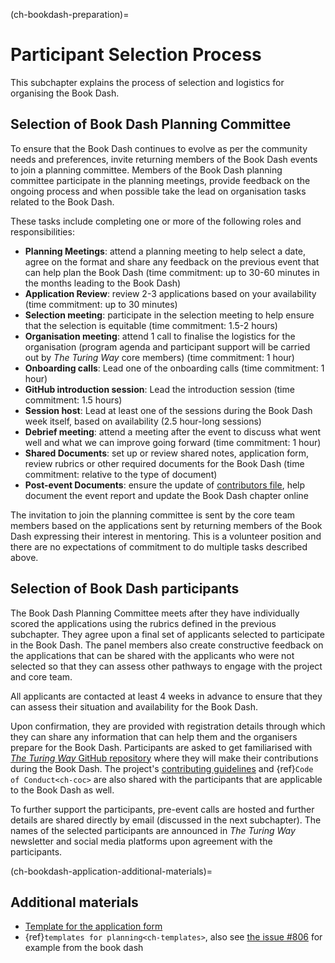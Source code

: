 (ch-bookdash-preparation)=
# Participant Selection Process

This subchapter explains the process of selection and logistics for organising the Book Dash.

## Selection of Book Dash Planning Committee

To ensure that the Book Dash continues to evolve as per the community needs and preferences, invite returning members of the Book Dash events to join a planning committee.
Members of the Book Dash planning committee participate in the planning meetings, provide feedback on the ongoing process and when possible take the lead on organisation tasks related to the Book Dash.

These tasks include completing one or more of the following roles and responsibilities:
- **Planning Meetings**: attend a planning meeting to help select a date, agree on the format and share any feedback on the previous event that can help plan the Book Dash (time commitment: up to 30-60 minutes in the months leading to the Book Dash)
- **Application Review**: review 2-3 applications based on your availability (time commitment: up to 30 minutes)
- **Selection meeting**: participate in the selection meeting to help ensure that the selection is equitable (time commitment: 1.5-2 hours)
- **Organisation meeting**: attend 1 call to finalise the logistics for the organisation (program agenda and participant support will be carried out by _The Turing Way_ core members) (time commitment: 1 hour)
- **Onboarding calls**: Lead one of the onboarding calls (time commitment: 1 hour)
- **GitHub introduction session**: Lead the introduction session (time commitment: 1.5 hours)
- **Session host**: Lead at least one of the sessions during the Book Dash week itself, based on availability (2.5 hour-long sessions)
- **Debrief meeting**: attend a meeting after the event to discuss what went well and what we can improve going forward (time commitment: 1 hour)
- **Shared Documents**: set up or review shared notes, application form, review rubrics or other required documents for the Book Dash (time commitment: relative to the type of document)
- **Post-event Documents**: ensure the update of [contributors file](https://github.com/the-turing-way/the-turing-way/blob/main/contributors.md), help document the event report and update the Book Dash chapter online

The invitation to join the planning committee is sent by the core team members based on the applications sent by returning members of the Book Dash expressing their interest in mentoring.
This is a volunteer position and there are no expectations of commitment to do multiple tasks described above.

## Selection of Book Dash participants

The Book Dash Planning Committee meets after they have individually scored the applications using the rubrics defined in the previous subchapter.
They agree upon a final set of applicants selected to participate in the Book Dash.
The panel members also create constructive feedback on the applications that can be shared with the applicants who were not selected so that they can assess other pathways to engage with the project and core team.

All applicants are contacted at least 4 weeks in advance to ensure that they can assess their situation and availability for the Book Dash.

Upon confirmation, they are provided with registration details through which they can share any information that can help them and the organisers prepare for the Book Dash.
Participants are asked to get familiarised with [_The Turing Way_ GitHub repository](https://github.com/the-turing-way/the-turing-way) where they will make their contributions during the Book Dash.
The project's [contributing guidelines](https://github.com/the-turing-way/the-turing-way/blob/main/CONTRIBUTING.md) and {ref}`Code of Conduct<ch-coc>` are also shared with the participants that are applicable to the Book Dash as well.

To further support the participants, pre-event calls are hosted and further details are shared directly by email (discussed in the next subchapter).
The names of the selected participants are announced in _The Turing Way_ newsletter and social media platforms upon agreement with the participants.

(ch-bookdash-application-additional-materials)=
## Additional materials

- [Template for the application form](https://docs.google.com/forms/d/14JbI_Xqr8vRWAidzcVFhB-5iITA6n9BOZ0RX_aSDauU/edit?usp=sharing)
- {ref}`templates for planning<ch-templates>`, also see [the issue #806](https://github.com/the-turing-way/the-turing-way/issues/806) for example from the book dash
